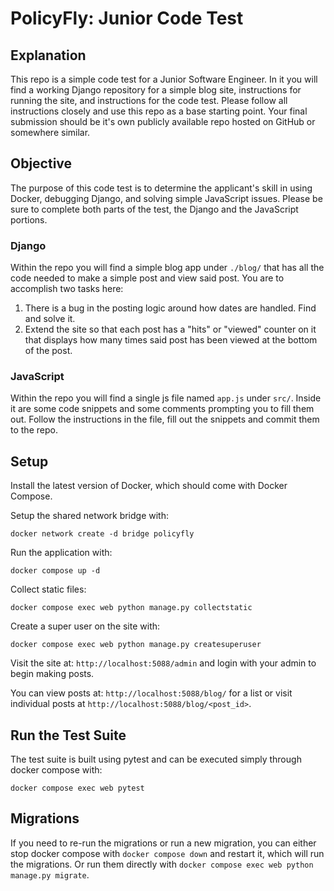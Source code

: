 # PolicyFly: Junior Code Test

## Explanation

This repo is a simple code test for a Junior Software Engineer. In it you will
find a working Django repository for a simple blog site, instructions for
running the site, and instructions for the code test. Please follow all
instructions closely and use this repo as a base starting point. Your
final submission should be it's own publicly available repo hosted on
GitHub or somewhere similar.

## Objective

The purpose of this code test is to determine the applicant's skill in using
Docker, debugging Django, and solving simple JavaScript issues. Please be
sure to complete both parts of the test, the Django and the JavaScript portions.

### Django

Within the repo you will find a simple blog app under `./blog/` that has all the
code needed to make a simple post and view said post. You are to accomplish
two tasks here:

1. There is a bug in the posting logic around how dates are handled. Find and
   solve it.
2. Extend the site so that each post has a "hits" or "viewed" counter on it
   that displays how many times said post has been viewed at the bottom of the
   post.

### JavaScript

Within the repo you will find a single js file named `app.js` under `src/`.
Inside it are some code snippets and some comments prompting you to fill
them out. Follow the instructions in the file, fill out the snippets and
commit them to the repo.

## Setup

Install the latest version of Docker, which should come with Docker Compose.

Setup the shared network bridge with:

```
docker network create -d bridge policyfly
```

Run the application with:

```
docker compose up -d
```

Collect static files:

```
docker compose exec web python manage.py collectstatic
```

Create a super user on the site with:

```
docker compose exec web python manage.py createsuperuser 
```

Visit the site at: `http://localhost:5088/admin` and login with your admin
to begin making posts.

You can view posts at: `http://localhost:5088/blog/` for a list or visit individual
posts at `http://localhost:5088/blog/<post_id>`.

## Run the Test Suite

The test suite is built using pytest and can be executed simply through docker
compose with:

```
docker compose exec web pytest
```

## Migrations

If you need to re-run the migrations or run a new migration, you can either stop
docker compose with `docker compose down` and restart it, which will run the
migrations. Or run them directly with `docker compose exec web python manage.py migrate`.